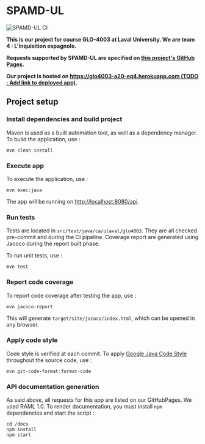 # SPAMD-UL

![SPAMD-UL CI](https://github.com/GLO4003UL/a20-eq4/workflows/SPAMD-UL%20CI/badge.svg)

**This is our project for course GLO-4003 at Laval University. We are team 4 : L'inquisition espagnole.**

**Requests supported by SPAMD-UL are specified on [this project's GitHub Pages](https://glo4003ul.github.io/a20-eq4/).**

**Our project is hosted on [https://glo4003-a20-eq4.herokuapp.com (TODO : Add link to deployed app)](#).**

## Project setup

### Install dependencies and build project

Maven is used as a built automation tool, as well as a dependency manager. To build the application, use : 

```
mvn clean install
```

### Execute app

To execute the application, use : 

```
mvn exec:java
```

The app will be running on [http://localhost:8080/api](http://localhost:8080/api).

### Run tests

Tests are located in `src/test/java/ca/ulaval/glo4003`. They are all checked pre-commit and during the CI pipeline. Coverage report are generated using Jacoco during the report built phase.

To run unit tests, use :

```
mvn test
```

### Report code coverage

To report code coverage after testing the app, use : 

```
mvn jacoco:report
```

This will generate `target/site/jacoco/index.html`, which can be opened in any browser.

### Apply code style

Code style is verified at each commit. To apply [Google Java Code Style](https://google.github.io/styleguide/javaguide.html) throughout the source code, use : 

```
mvn git-code-format:format-code
```

### API documentation generation

As said above, all requests for this app are listed on our GitHubPages. We used RAML 1.0. To render documentation, you must install `npm` dependencies and start the script : 

```
cd /docs
npm install
npm start
```
